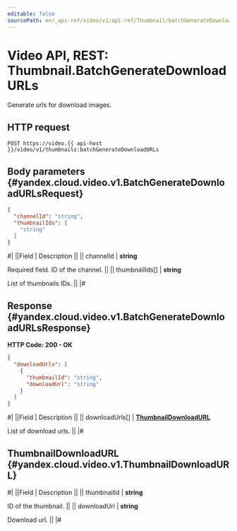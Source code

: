 ```yaml
---
editable: false
sourcePath: en/_api-ref/video/v1/api-ref/Thumbnail/batchGenerateDownloadURLs.md
---
```


# Video API, REST: Thumbnail.BatchGenerateDownloadURLs

Generate urls for download images.

## HTTP request

```
POST https://video.{{ api-host }}/video/v1/thumbnails:batchGenerateDownloadURLs
```

## Body parameters {#yandex.cloud.video.v1.BatchGenerateDownloadURLsRequest}

```json
{
  "channelId": "string",
  "thumbnailIds": [
    "string"
  ]
}
```

#|
||Field | Description ||
|| channelId | **string**

Required field. ID of the channel. ||
|| thumbnailIds[] | **string**

List of thumbnails IDs. ||
|#

## Response {#yandex.cloud.video.v1.BatchGenerateDownloadURLsResponse}

**HTTP Code: 200 - OK**

```json
{
  "downloadUrls": [
    {
      "thumbnailId": "string",
      "downloadUrl": "string"
    }
  ]
}
```

#|
||Field | Description ||
|| downloadUrls[] | **[ThumbnailDownloadURL](#yandex.cloud.video.v1.ThumbnailDownloadURL)**

List of download urls. ||
|#

## ThumbnailDownloadURL {#yandex.cloud.video.v1.ThumbnailDownloadURL}

#|
||Field | Description ||
|| thumbnailId | **string**

ID of the thumbnail. ||
|| downloadUrl | **string**

Download url. ||
|#